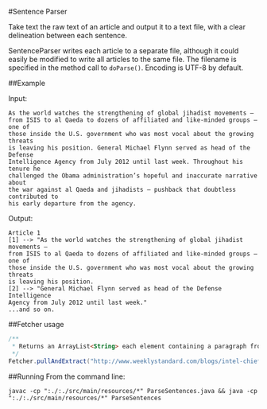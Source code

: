 #Sentence Parser

Take text the raw text of an article and output it to a text file, with a clear
delineation between each sentence.

SentenceParser writes each article to a separate file, although it could easily
be modified to write all articles to the same file. The filename is specified
in the method call to `doParse()`. Encoding is UTF-8 by default.

##Example

Input:
```
As the world watches the strengthening of global jihadist movements –
from ISIS to al Qaeda to dozens of affiliated and like-minded groups – one of
those inside the U.S. government who was most vocal about the growing threats
is leaving his position. General Michael Flynn served as head of the Defense
Intelligence Agency from July 2012 until last week. Throughout his tenure he
challenged the Obama administration’s hopeful and inaccurate narrative about
the war against al Qaeda and jihadists – pushback that doubtless contributed to
his early departure from the agency.
```

Output:
```
Article 1
[1] --> "As the world watches the strengthening of global jihadist movements –
from ISIS to al Qaeda to dozens of affiliated and like-minded groups – one of
those inside the U.S. government who was most vocal about the growing threats
is leaving his position.
[2] --> "General Michael Flynn served as head of the Defense Intelligence
Agency from July 2012 until last week."
...and so on.
```

##Fetcher usage
```java
/**
 * Returns an ArrayList<String> each element containing a paragraph from the given article
 */
Fetcher.pullAndExtract("http://www.weeklystandard.com/blogs/intel-chief-blasts-obama_802242.html");
```

##Running
From the command line:
```
javac -cp ":./:./src/main/resources/*" ParseSentences.java && java -cp ":./:./src/main/resources/*" ParseSentences
```
